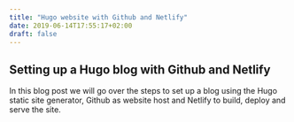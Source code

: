 ```yaml
---
title: "Hugo website with Github and Netlify"
date: 2019-06-14T17:55:17+02:00
draft: false
---
```


## Setting up a Hugo blog with Github and Netlify

In this blog post we will go over the steps to set up a blog using the Hugo static site generator, Github as website host and Netlify to build, deploy and serve the site.

